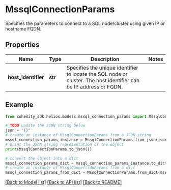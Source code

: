 # MssqlConnectionParams

Specifies the parameters to connect to a SQL node/cluster using given IP or hostname FQDN.

## Properties

Name | Type | Description | Notes
------------ | ------------- | ------------- | -------------
**host_identifier** | **str** | Specifies the unique identifier to locate the SQL node or cluster. The host identifier can be IP address or FQDN. | 

## Example

```python
from cohesity_sdk.helios.models.mssql_connection_params import MssqlConnectionParams

# TODO update the JSON string below
json = "{}"
# create an instance of MssqlConnectionParams from a JSON string
mssql_connection_params_instance = MssqlConnectionParams.from_json(json)
# print the JSON string representation of the object
print(MssqlConnectionParams.to_json())

# convert the object into a dict
mssql_connection_params_dict = mssql_connection_params_instance.to_dict()
# create an instance of MssqlConnectionParams from a dict
mssql_connection_params_from_dict = MssqlConnectionParams.from_dict(mssql_connection_params_dict)
```
[[Back to Model list]](../README.md#documentation-for-models) [[Back to API list]](../README.md#documentation-for-api-endpoints) [[Back to README]](../README.md)


